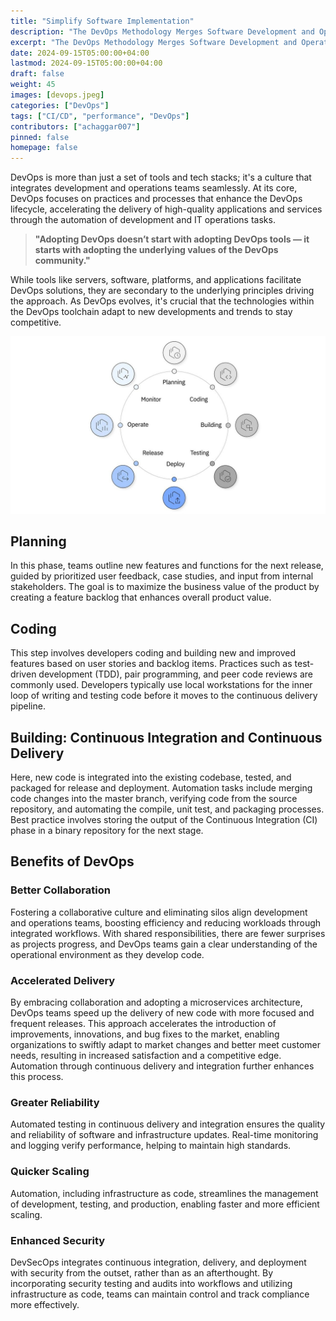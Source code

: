 ```yaml
---
title: "Simplify Software Implementation"
description: "The DevOps Methodology Merges Software Development and Operations"
excerpt: "The DevOps Methodology Merges Software Development and Operations"
date: 2024-09-15T05:00:00+04:00
lastmod: 2024-09-15T05:00:00+04:00
draft: false
weight: 45
images: [devops.jpeg]
categories: ["DevOps"]
tags: ["CI/CD", "performance", "DevOps"]
contributors: ["achaggar007"]
pinned: false
homepage: false
---
```



DevOps is more than just a set of tools and tech stacks; it's a culture that integrates development and operations teams seamlessly. At its core, DevOps focuses on practices and processes that enhance the DevOps lifecycle, accelerating the delivery of high-quality applications and services through the automation of development and IT operations tasks.

> **"Adopting DevOps doesn’t start with adopting DevOps tools — it starts with adopting the underlying values of the DevOps community."**

While tools like servers, software, platforms, and applications facilitate DevOps solutions, they are secondary to the underlying principles driving the approach. As DevOps evolves, it's crucial that the technologies within the DevOps toolchain adapt to new developments and trends to stay competitive.

![DevOps Image](assets/images/devops-image-01.jpeg)

## Planning

In this phase, teams outline new features and functions for the next release, guided by prioritized user feedback, case studies, and input from internal stakeholders. The goal is to maximize the business value of the product by creating a feature backlog that enhances overall product value.

## Coding

This step involves developers coding and building new and improved features based on user stories and backlog items. Practices such as test-driven development (TDD), pair programming, and peer code reviews are commonly used. Developers typically use local workstations for the inner loop of writing and testing code before it moves to the continuous delivery pipeline.

## Building: Continuous Integration and Continuous Delivery

Here, new code is integrated into the existing codebase, tested, and packaged for release and deployment. Automation tasks include merging code changes into the master branch, verifying code from the source repository, and automating the compile, unit test, and packaging processes. Best practice involves storing the output of the Continuous Integration (CI) phase in a binary repository for the next stage.

## Benefits of DevOps

### Better Collaboration

Fostering a collaborative culture and eliminating silos align development and operations teams, boosting efficiency and reducing workloads through integrated workflows. With shared responsibilities, there are fewer surprises as projects progress, and DevOps teams gain a clear understanding of the operational environment as they develop code.

### Accelerated Delivery

By embracing collaboration and adopting a microservices architecture, DevOps teams speed up the delivery of new code with more focused and frequent releases. This approach accelerates the introduction of improvements, innovations, and bug fixes to the market, enabling organizations to swiftly adapt to market changes and better meet customer needs, resulting in increased satisfaction and a competitive edge. Automation through continuous delivery and integration further enhances this process.

### Greater Reliability

Automated testing in continuous delivery and integration ensures the quality and reliability of software and infrastructure updates. Real-time monitoring and logging verify performance, helping to maintain high standards.

### Quicker Scaling

Automation, including infrastructure as code, streamlines the management of development, testing, and production, enabling faster and more efficient scaling.

### Enhanced Security

DevSecOps integrates continuous integration, delivery, and deployment with security from the outset, rather than as an afterthought. By incorporating security testing and audits into workflows and utilizing infrastructure as code, teams can maintain control and track compliance more effectively.
